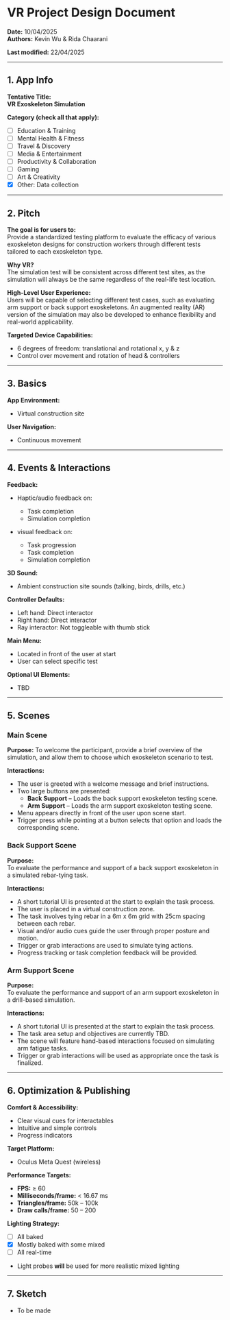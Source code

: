 # VR Project Design Document

**Date:** 10/04/2025  
**Authors:** Kevin Wu & Rida Chaarani  

**Last modified:** 22/04/2025

---

## 1. App Info

**Tentative Title:**  
**VR Exoskeleton Simulation**

**Category (check all that apply):**

- [ ] Education & Training  
- [ ] Mental Health & Fitness  
- [ ] Travel & Discovery  
- [ ] Media & Entertainment  
- [ ] Productivity & Collaboration  
- [ ] Gaming  
- [ ] Art & Creativity  
- [x] Other: Data collection  

---

## 2. Pitch

**The goal is for users to:**  
Provide a standardized testing platform to evaluate the efficacy of various exoskeleton designs for construction workers through different tests tailored to each exoskeleton type.

**Why VR?**  
The simulation test will be consistent across different test sites, as the simulation will always be the same regardless of the real-life test location.

**High-Level User Experience:**  
Users will be capable of selecting different test cases, such as evaluating arm support or back support exoskeletons. An augmented reality (AR) version of the simulation may also be developed to enhance flexibility and real-world applicability.

**Targeted Device Capabilities:**  
- 6 degrees of freedom: translational and rotational x, y & z
- Control over movement and rotation of head & controllers  

---

## 3. Basics

**App Environment:**  
- Virtual construction site

**User Navigation:**  
- Continuous movement  

---

## 4. Events & Interactions

**Feedback:**  
- Haptic/audio feedback on:
  - Task completion
  - Simulation completion  

- visual feedback on:
  - Task progression
  - Task completion
  - Simulation completion

**3D Sound:**  
- Ambient construction site sounds (talking, birds, drills, etc.) 

**Controller Defaults:**  
- Left hand: Direct interactor  
- Right hand: Direct interactor  
- Ray interactor: Not toggleable with thumb stick  

**Main Menu:**  
- Located in front of the user at start  
- User can select specific test  

**Optional UI Elements:**  
- TBD  

---

## 5. Scenes

### Main Scene

**Purpose:**
To welcome the participant, provide a brief overview of the simulation, and allow them to choose which exoskeleton scenario to test.

**Interactions:**  
- The user is greeted with a welcome message and brief instructions.  
- Two large buttons are presented:
  - **Back Support** – Loads the back support exoskeleton testing scene.
  - **Arm Support** – Loads the arm support exoskeleton testing scene.  
- Menu appears directly in front of the user upon scene start.
- Trigger press while pointing at a button selects that option and loads the corresponding scene.

### Back Support Scene

**Purpose:**  
To evaluate the performance and support of a back support exoskeleton in a simulated rebar-tying task.

**Interactions:**  
- A short tutorial UI is presented at the start to explain the task process.
- The user is placed in a virtual construction zone.
- The task involves tying rebar in a 6m x 6m grid with 25cm spacing between each rebar.
- Visual and/or audio cues guide the user through proper posture and motion.
- Trigger or grab interactions are used to simulate tying actions.
- Progress tracking or task completion feedback will be provided.

### Arm Support Scene

**Purpose:**  
To evaluate the performance and support of an arm support exoskeleton in a drill-based simulation.

**Interactions:**  
- A short tutorial UI is presented at the start to explain the task process.
- The task area setup and objectives are currently TBD.
- The scene will feature hand-based interactions focused on simulating arm fatigue tasks.
- Trigger or grab interactions will be used as appropriate once the task is finalized.

---

## 6. Optimization & Publishing

**Comfort & Accessibility:**  
- Clear visual cues for interactables  
- Intuitive and simple controls  
- Progress indicators  

**Target Platform:**  
- Oculus Meta Quest (wireless)  

**Performance Targets:**  
- **FPS:** ≥ 60  
- **Milliseconds/frame:** < 16.67 ms  
- **Triangles/frame:** 50k – 100k  
- **Draw calls/frame:** 50 – 200  

**Lighting Strategy:**  
- [ ] All baked  
- [x] Mostly baked with some mixed  
- [ ] All real-time  
- Light probes **will** be used for more realistic mixed lighting  

---

## 7. Sketch

- To be made  
